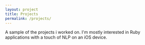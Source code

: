 ```yaml
---
layout: project
title: Projects
permalink: /projects/
---
```


A sample of the projects i worked on. I'm mostly interested in Ruby applications with a touch of NLP on an iOS device.
